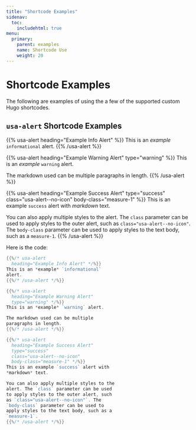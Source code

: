 ```yaml
---
title: "Shortcode Examples"
sidenav:
  toc:
    includehtml: true
menu:
  primary:
    parent: examples
    name: Shortcode Use
    weight: 20
---
```


# Shortcode Examples

The following are examples of using the a few of the supported custom Hugo shortcodes.

## `usa-alert` Shortcode Examples

{{% usa-alert
  heading="Example Info Alert" %}}
This is an *example* `informational` alert.
{{% /usa-alert %}}

{{% usa-alert
  heading="Example Warning Alert"
  type="warning" %}}
This is an *example* `warning` alert.

The markdown used can be multiple paragraphs in length.
{{% /usa-alert %}}

{{% usa-alert
  heading="Example Success Alert"
  type="success"
  class="usa-alert--no-icon"
  body-class="measure-1" %}}
This is an example `success` alert with *markdown* text.

You can also apply multiple styles to the alert. The `class` parameter can be used to apply styles to the outer alert, such as `class="usa-alert--no-icon"`. The `body-class` parameter can be used to apply styles to the text body, such as a `measure-1`.
{{% /usa-alert %}}

Here is the code:

```go
{{%/* usa-alert
  heading="Example Info Alert" */%}}
This is an *example* `informational`
alert.
{{%/* /usa-alert */%}}

{{%/* usa-alert
  heading="Example Warning Alert"
  type="warning" */%}}
This is an *example* `warning` alert.

The markdown used can be multiple
paragraphs in length.
{{%/* /usa-alert */%}}

{{%/* usa-alert
  heading="Example Success Alert"
  type="success"
  class="usa-alert--no-icon"
  body-class="measure-1" */%}}
This is an example `success` alert with
*markdown* text.

You can also apply multiple styles to the
alert. The `class` parameter can be used
to apply styles to the outer alert, such
as `class="usa-alert--no-icon"`. The
`body-class` parameter can be used to
apply styles to the text body, such as a
`measure-1`.
{{%/* /usa-alert */%}}
```

